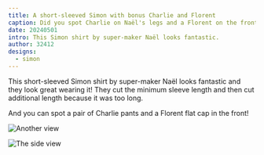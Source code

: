```yaml
---
title: A short-sleeved Simon with bonus Charlie and Florent
caption: Did you spot Charlie on Naël's legs and a Florent on the front?
date: 20240501
intro: This Simon shirt by super-maker Naël looks fantastic.
author: 32412
designs:
  - simon
---
```


This short-sleeved Simon shirt by super-maker Naël looks fantastic and they look great wearing it! They cut the minimum sleeve length and then cut additional length because it was too long.

And you can spot a pair of Charlie pants and a Florent flat cap in the front!

![Another view](https://imagedelivery.net/ouSuR9yY1bHt-fuAokSA5Q/showcase-a-short-sleeved-simon-with-bonus-charlie-and-florent-1/public "Another view")

![The side view](https://imagedelivery.net/ouSuR9yY1bHt-fuAokSA5Q/showcase-a-short-sleeved-simon-with-bonus-charlie-and-florent-2/public "The side view")
